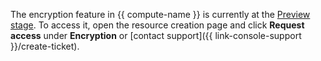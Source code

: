 The encryption feature in {{ compute-name }} is currently at the [Preview stage](../../overview/concepts/launch-stages.md). To access it, open the resource creation page and click **Request access** under **Encryption** or [contact support]({{ link-console-support }}/create-ticket).